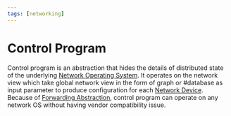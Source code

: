 ```yaml
---
tags: [networking]
---
```


# Control Program

Control program is an abstraction that hides the details of distributed state of
the underlying [Network Operating System](202305151917.md). It operates on the
network view which take global network view in the form of graph or #database as
input parameter to produce configuration for each [Network Device](202207051821.md).
Because of [Forwarding Abstraction](202305151923.md), control program can
operate on any network OS without having vendor compatibility issue.
